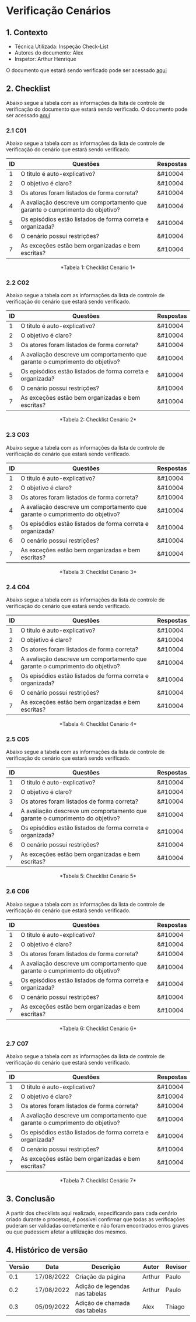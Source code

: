 # Verificação Cenários

## **1. Contexto**

- Técnica Utilizada: Inspeção Check-List
- Autores do documento: Alex
- Inspetor: Arthur Henrique
  
O documento que estará sendo verificado pode ser acessado [aqui](../../modelagem/cenarios.md)

## **2. Checklist**

Abaixo segue a tabela com as informações da lista de controle de verificação do documento que estará sendo verificado. O documento pode ser acessado [aqui](../../modelagem/cenarios.md)

### 2.1 C01

Abaixo segue a tabela com as informações da lista de controle de verificação do cenário que estará sendo verificado.

| ID | Questões | Respostas |
|----|----------|-----------|
|1| O titulo é auto-explicativo? |&#10004 |
|2| O objetivo é claro? |&#10004  |
|3| Os atores foram listados de forma correta? |&#10004  |
|4| A avaliação descreve um comportamento que garante o cumprimento do objetivo? |&#10004  |
|5| Os episódios estão listados de forma correta e organizada? |&#10004  |
|6| O cenário possui restrições? |&#10004  |
|7| As exceções estão bem organizadas e bem escritas? |&#10004   |

<center>*Tabela 1: Checklist Cenário 1*</center>

### 2.2 C02

Abaixo segue a tabela com as informações da lista de controle de verificação do cenário que estará sendo verificado.

| ID | Questões | Respostas |
|----|----------|-----------|
|1| O titulo é auto-explicativo? |&#10004 |
|2| O objetivo é claro? |&#10004  |
|3| Os atores foram listados de forma correta? |&#10004  |
|4| A avaliação descreve um comportamento que garante o cumprimento do objetivo? |&#10004  |
|5| Os episódios estão listados de forma correta e organizada? |&#10004  |
|6| O cenário possui restrições? |&#10004  |
|7| As exceções estão bem organizadas e bem escritas? |&#10004   |

<center>*Tabela 2: Checklist Cenário 2*</center>

### 2.3 C03

Abaixo segue a tabela com as informações da lista de controle de verificação do cenário que estará sendo verificado.

| ID | Questões | Respostas |
|----|----------|-----------|
|1| O titulo é auto-explicativo? |&#10004 |
|2| O objetivo é claro? |&#10004  |
|3| Os atores foram listados de forma correta? |&#10004  |
|4| A avaliação descreve um comportamento que garante o cumprimento do objetivo? |&#10004  |
|5| Os episódios estão listados de forma correta e organizada? |&#10004  |
|6| O cenário possui restrições? |&#10004  |
|7| As exceções estão bem organizadas e bem escritas? |&#10004   |

<center>*Tabela 3: Checklist Cenário 3*</center>

### 2.4 C04

Abaixo segue a tabela com as informações da lista de controle de verificação do cenário que estará sendo verificado.

| ID | Questões | Respostas |
|----|----------|-----------|
|1| O titulo é auto-explicativo? |&#10004 |
|2| O objetivo é claro? |&#10004  |
|3| Os atores foram listados de forma correta? |&#10004  |
|4| A avaliação descreve um comportamento que garante o cumprimento do objetivo? |&#10004  |
|5| Os episódios estão listados de forma correta e organizada? |&#10004  |
|6| O cenário possui restrições? |&#10004  |
|7| As exceções estão bem organizadas e bem escritas? |&#10004   |

<center>*Tabela 4: Checklist Cenário 4*</center>

### 2.5 C05

Abaixo segue a tabela com as informações da lista de controle de verificação do cenário que estará sendo verificado.

| ID | Questões | Respostas |
|----|----------|-----------|
|1| O titulo é auto-explicativo? |&#10004 |
|2| O objetivo é claro? |&#10004  |
|3| Os atores foram listados de forma correta? |&#10004  |
|4| A avaliação descreve um comportamento que garante o cumprimento do objetivo? |&#10004  |
|5| Os episódios estão listados de forma correta e organizada? |&#10004  |
|6| O cenário possui restrições? |&#10004  |
|7| As exceções estão bem organizadas e bem escritas? |&#10004   |

<center>*Tabela 5: Checklist Cenário 5*</center>

### 2.6 C06

Abaixo segue a tabela com as informações da lista de controle de verificação do cenário que estará sendo verificado.

| ID | Questões | Respostas |
|----|----------|-----------|
|1| O titulo é auto-explicativo? |&#10004 |
|2| O objetivo é claro? |&#10004  |
|3| Os atores foram listados de forma correta? |&#10004  |
|4| A avaliação descreve um comportamento que garante o cumprimento do objetivo? |&#10004  |
|5| Os episódios estão listados de forma correta e organizada? |&#10004  |
|6| O cenário possui restrições? |&#10004  |
|7| As exceções estão bem organizadas e bem escritas? |&#10004   |

<center>*Tabela 6: Checklist Cenário 6*</center>

### 2.7 C07

Abaixo segue a tabela com as informações da lista de controle de verificação do cenário que estará sendo verificado.

| ID | Questões | Respostas |
|----|----------|-----------|
|1| O titulo é auto-explicativo? |&#10004 |
|2| O objetivo é claro? |&#10004  |
|3| Os atores foram listados de forma correta? |&#10004  |
|4| A avaliação descreve um comportamento que garante o cumprimento do objetivo? |&#10004  |
|5| Os episódios estão listados de forma correta e organizada? |&#10004  |
|6| O cenário possui restrições? |&#10004  |
|7| As exceções estão bem organizadas e bem escritas? |&#10004   |

<center>*Tabela 7: Checklist Cenário 7*</center>

## **3. Conclusão**

A partir dos checklists aqui realizado, especificando para cada cenário criado durante o processo, é possível confirmar que todas as verificações puderam ser validadas corretamente e não foram encontrados erros graves ou que pudessem afetar a utilização dos mesmos.

## 4. Histórico de versão

|  Versão   | Data | Descrição           | Autor  | Revisor|
|-----------|------|---------------------|--------|--------|
| 0.1 | 17/08/2022 |Criação da página    | Arthur | Paulo   |
| 0.2 | 17/08/2022 |Adição de legendas nas tabelas    | Arthur |Paulo   |
|0.3|05/09/2022|Adição de chamada das tabelas|Alex|Thiago|